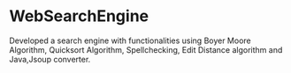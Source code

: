 # WebSearchEngine
Developed a search engine with functionalities using Boyer Moore Algorithm, Quicksort Algorithm, Spellchecking, Edit Distance algorithm and Java,Jsoup converter.
